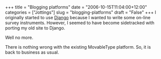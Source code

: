 +++
title = "Blogging platforms"
date = "2006-10-15T11:04:00+12:00"
categories = ["Jottings"]
slug = "blogging-platforms"
draft = "False"
+++
I originally started to use [Django](https://www.djangoproject.com/)
because I wanted to write some on-line survey instruments. However, I
seemed to have become sidetracked with porting my old site to Django.

Well no more.

There is nothing wrong with the existing MovableType platform.
So, it is back to business as usual.

